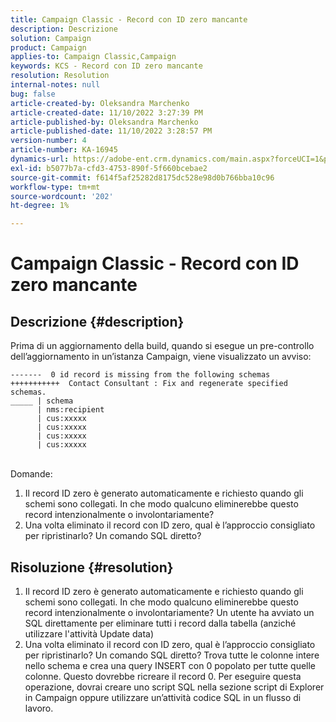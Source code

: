 ```yaml
---
title: Campaign Classic - Record con ID zero mancante
description: Descrizione
solution: Campaign
product: Campaign
applies-to: Campaign Classic,Campaign
keywords: KCS - Record con ID zero mancante
resolution: Resolution
internal-notes: null
bug: false
article-created-by: Oleksandra Marchenko
article-created-date: 11/10/2022 3:27:39 PM
article-published-by: Oleksandra Marchenko
article-published-date: 11/10/2022 3:28:57 PM
version-number: 4
article-number: KA-16945
dynamics-url: https://adobe-ent.crm.dynamics.com/main.aspx?forceUCI=1&pagetype=entityrecord&etn=knowledgearticle&id=f19e1d34-0c61-ed11-9561-6045bd006b25
exl-id: b5077b7a-cfd3-4753-890f-5f660bcebae2
source-git-commit: f614f5af25282d8175dc528e98d0b766bba10c96
workflow-type: tm+mt
source-wordcount: '202'
ht-degree: 1%

---
```


# Campaign Classic - Record con ID zero mancante

## Descrizione {#description}


Prima di un aggiornamento della build, quando si esegue un pre-controllo dell’aggiornamento in un’istanza Campaign, viene visualizzato un avviso:


```
-------  0 id record is missing from the following schemas
+++++++++++  Contact Consultant : Fix and regenerate specified schemas.
_____ | schema                   
      | nms:recipient            
      | cus:xxxxx     
      | cus:xxxxx         
      | cus:xxxxx        
      | cus:xxxxx
```

<br>Domande:


1. Il record ID zero è generato automaticamente e richiesto quando gli schemi sono collegati. In che modo qualcuno eliminerebbe questo record intenzionalmente o involontariamente?
2. Una volta eliminato il record con ID zero, qual è l’approccio consigliato per ripristinarlo? Un comando SQL diretto?



## Risoluzione {#resolution}


1. Il record ID zero è generato automaticamente e richiesto quando gli schemi sono collegati. In che modo qualcuno eliminerebbe questo record intenzionalmente o involontariamente? Un utente ha avviato un SQL direttamente per eliminare tutti i record dalla tabella (anziché utilizzare l&#39;attività Update data)
2. Una volta eliminato il record con ID zero, qual è l’approccio consigliato per ripristinarlo? Un comando SQL diretto? Trova tutte le colonne intere nello schema e crea una query INSERT con 0 popolato per tutte quelle colonne. Questo dovrebbe ricreare il record 0. Per eseguire questa operazione, dovrai creare uno script SQL nella sezione script di Explorer in Campaign oppure utilizzare un’attività codice SQL in un flusso di lavoro.
